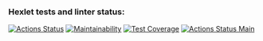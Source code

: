 ### Hexlet tests and linter status:
[![Actions Status](https://github.com/Briankaiserx/java-project-lvl3/workflows/hexlet-check/badge.svg)](https://github.com/Briankaiserx/java-project-lvl3/actions)
[![Maintainability](https://api.codeclimate.com/v1/badges/2a58dfcfaea3b33f6f61/maintainability)](https://codeclimate.com/github/Briankaiserx/java-project-lvl3/maintainability)
[![Test Coverage](https://api.codeclimate.com/v1/badges/2a58dfcfaea3b33f6f61/test_coverage)](https://codeclimate.com/github/Briankaiserx/java-project-lvl3/test_coverage)
[![Actions Status Main](https://github.com/Briankaiserx/java-project-lvl3/actions/workflows/main.yml/badge.svg)](https://github.com/Briankaiserx/java-project-lvl3/actions/workflows/main.yml/badge.svg)
